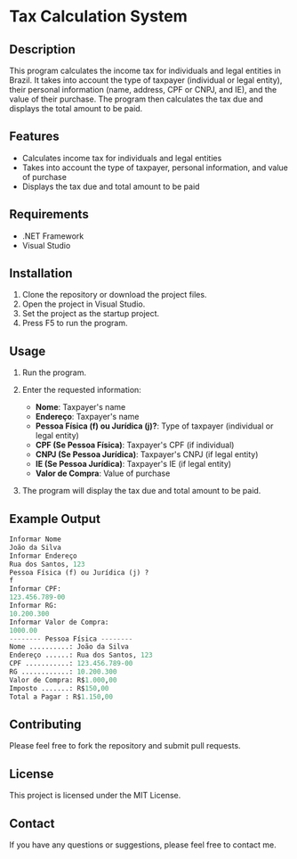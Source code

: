 # Tax Calculation System

## Description

This program calculates the income tax for individuals and legal entities in Brazil. It takes into account the type of taxpayer (individual or legal entity), their personal information (name, address, CPF or CNPJ, and IE), and the value of their purchase. The program then calculates the tax due and displays the total amount to be paid.

## Features

* Calculates income tax for individuals and legal entities
* Takes into account the type of taxpayer, personal information, and value of purchase
* Displays the tax due and total amount to be paid

## Requirements

* .NET Framework
* Visual Studio

## Installation

1. Clone the repository or download the project files.
2. Open the project in Visual Studio.
3. Set the project as the startup project.
4. Press F5 to run the program.

## Usage

1. Run the program.
2. Enter the requested information:
   * **Nome**: Taxpayer's name
   * **Endereço**: Taxpayer's name
   * **Pessoa Física (f) ou Jurídica (j)?**: Type of taxpayer (individual or legal entity)
   * **CPF (Se Pessoa Física)**: Taxpayer's CPF (if individual)
   * **CNPJ (Se Pessoa Jurídica)**: Taxpayer's CNPJ (if legal entity)
   * **IE (Se Pessoa Jurídica)**: Taxpayer's IE (if legal entity)
   * **Valor de Compra**: Value of purchase
  
3. The program will display the tax due and total amount to be paid.

## Example Output

  ```python
  Informar Nome
  João da Silva
  Informar Endereço
  Rua dos Santos, 123
  Pessoa Física (f) ou Jurídica (j) ?
  f
  Informar CPF:
  123.456.789-00
  Informar RG:
  10.200.300
  Informar Valor de Compra:
  1000.00
  -------- Pessoa Física --------
  Nome ..........: João da Silva
  Endereço ......: Rua dos Santos, 123
  CPF ...........: 123.456.789-00
  RG ............: 10.200.300
  Valor de Compra: R$1.000,00
  Imposto .......: R$150,00
  Total a Pagar : R$1.150,00
  ```

## Contributing

Please feel free to fork the repository and submit pull requests.

## License

This project is licensed under the MIT License.

## Contact

If you have any questions or suggestions, please feel free to contact me.
